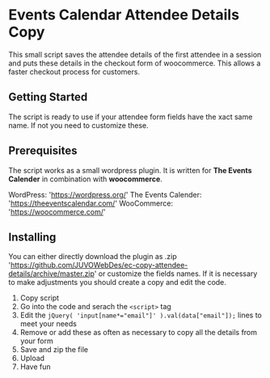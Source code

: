 # Events Calendar Attendee Details Copy

This small script saves the attendee details of the first attendee in a session and puts these details in the checkout form of woocommerce. This allows a faster checkout process for customers.

## Getting Started

The script is ready to use if your attendee form fields have the xact same name. If not you need to customize these.

## Prerequisites

The script works as a small wordpress plugin. It is written for **The Events Calender** in combination with **woocommerce**.

WordPress: 'https://wordpress.org/'
The Events Calender: 'https://theeventscalendar.com/'
WooCommerce: 'https://woocommerce.com/'


## Installing

You can either directly download the plugin as .zip 'https://github.com/JUVOWebDes/ec-copy-attendee-details/archive/master.zip' or customize the fields names.
If it is necessary to make adjustments you should create a copy and edit the code.

1. Copy script
2. Go into the code and serach the `<script>` tag
3. Edit the `jQuery( 'input[name*="email"]' ).val(data["email"]);` lines to meet your needs
4. Remove or add these as often as necessary to copy all the details from your form
5. Save and zip the file
6. Upload
7. Have fun
